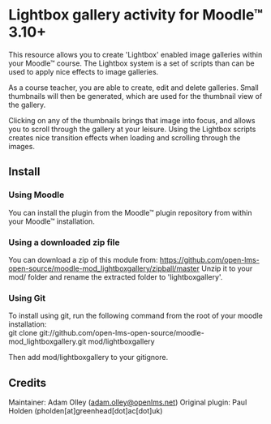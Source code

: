 # Lightbox gallery activity for Moodle™ 3.10+

This resource allows you to create 'Lightbox' enabled image galleries within your Moodle™ course. The
Lightbox system is a set of scripts than can be used to apply nice effects to image galleries.

As a course teacher, you are able to create, edit and delete galleries. Small thumbnails will then be
generated, which are used for the thumbnail view of the gallery.

Clicking on any of the thumbnails brings that image into focus, and allows you to scroll through the
gallery at your leisure. Using the Lightbox scripts creates nice transition effects when loading and
scrolling through the images.

## Install
### Using Moodle
You can install the plugin from the Moodle™ plugin repository from within your Moodle™ installation.
### Using a downloaded zip file
You can download a zip of this module from: https://github.com/open-lms-open-source/moodle-mod_lightboxgallery/zipball/master
Unzip it to your mod/ folder and rename the extracted folder to 'lightboxgallery'.
### Using Git
To install using git, run the following command from the root of your moodle installation:  
git clone git://github.com/open-lms-open-source/moodle-mod_lightboxgallery.git mod/lightboxgallery

Then add mod/lightboxgallery to your gitignore.

## Credits
Maintainer: Adam Olley (adam.olley@openlms.net)
Original plugin: Paul Holden (pholden[at]greenhead[dot]ac[dot]uk)  
